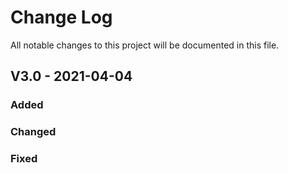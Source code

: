 
# Change Log
All notable changes to this project will be documented in this file.
 
## V3.0 - 2021-04-04
 
### Added
 
### Changed
 
### Fixed
